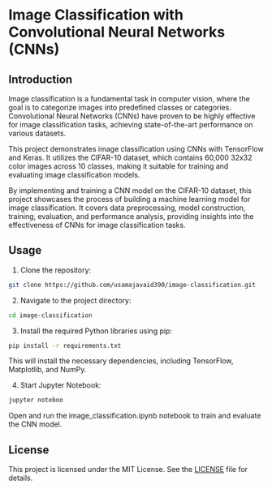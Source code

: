 # Image Classification with Convolutional Neural Networks (CNNs)

## Introduction

Image classification is a fundamental task in computer vision, where the goal is to categorize images into predefined classes or categories. Convolutional Neural Networks (CNNs) have proven to be highly effective for image classification tasks, achieving state-of-the-art performance on various datasets.

This project demonstrates image classification using CNNs with TensorFlow and Keras. It utilizes the CIFAR-10 dataset, which contains 60,000 32x32 color images across 10 classes, making it suitable for training and evaluating image classification models.

By implementing and training a CNN model on the CIFAR-10 dataset, this project showcases the process of building a machine learning model for image classification. It covers data preprocessing, model construction, training, evaluation, and performance analysis, providing insights into the effectiveness of CNNs for image classification tasks.

## Usage

1. Clone the repository:

```bash
git clone https://github.com/usamajavaid390/image-classification.git
```
2. Navigate to the project directory:
```bash
cd image-classification
```
3. Install the required Python libraries using pip:
   
```bash
pip install -r requirements.txt
```
This will install the necessary dependencies, including TensorFlow, Matplotlib, and NumPy.

4. Start Jupyter Notebook:

```bash
jupyter noteboo
```
Open and run the image_classification.ipynb notebook to train and evaluate the CNN model. 

## License 

This project is licensed under the MIT License. See the [LICENSE](https://github.com/usamajavaid390/cnn-image-classification/blob/main/LICENSE) file for details.
